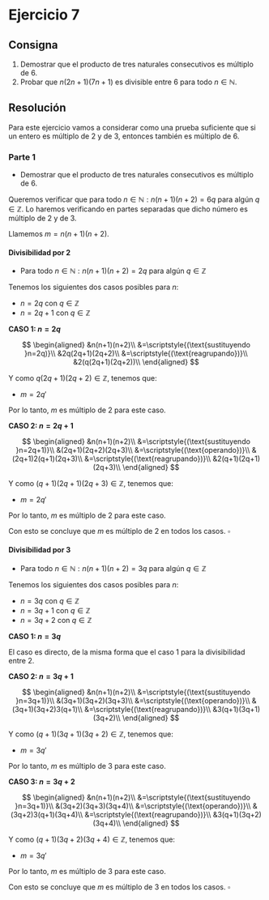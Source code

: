 # Ejercicio 7

## Consigna

1. Demostrar que el producto de tres naturales consecutivos es múltiplo de 6.
2. Probar que $n(2n + 1)(7n + 1)$ es divisible entre 6 para todo $n \in \mathbb{N}$.

## Resolución

Para este ejercicio vamos a considerar como una prueba suficiente que si un entero es múltiplo de 2 y de 3, entonces también es múltiplo de 6.

### Parte 1

- Demostrar que el producto de tres naturales consecutivos es múltiplo de 6.

Queremos verificar que para todo $n\in\mathbb{N}: n(n+1)(n+2)=6q$ para algún $q\in\mathbb{Z}$. Lo haremos verificando en partes separadas que dicho número es múltiplo de 2 y de 3.

Llamemos $m=n(n+1)(n+2)$.

#### Divisibilidad por 2

- Para todo $n\in\mathbb{N}: n(n+1)(n+2)=2q$ para algún $q\in\mathbb{Z}$

Tenemos los siguientes dos casos posibles para $n$:

- $n=2q$ con $q\in\mathbb{Z}$
- $n=2q+1$ con $q\in\mathbb{Z}$

**CASO 1: $n=2q$**

$$
\begin{aligned}
&n(n+1)(n+2)\\
&=\scriptstyle{(\text{sustituyendo }n=2q)}\\
&2q(2q+1)(2q+2)\\
&=\scriptstyle{(\text{reagrupando})}\\
&2(q(2q+1)(2q+2))\\
\end{aligned}
$$

Y como $q(2q+1)(2q+2)\in\mathbb{Z}$, tenemos que:

- $m=2q'$

Por lo tanto, $m$ es múltiplo de 2 para este caso.

**CASO 2: $n=2q+1$**

$$
\begin{aligned}
&n(n+1)(n+2)\\
&=\scriptstyle{(\text{sustituyendo }n=2q+1)}\\
&(2q+1)(2q+2)(2q+3)\\
&=\scriptstyle{(\text{operando})}\\
&(2q+1)2(q+1)(2q+3)\\
&=\scriptstyle{(\text{reagrupando})}\\
&2(q+1)(2q+1)(2q+3)\\
\end{aligned}
$$

Y como $(q+1)(2q+1)(2q+3)\in\mathbb{Z}$, tenemos que:

- $m=2q'$

Por lo tanto, $m$ es múltiplo de 2 para este caso.

Con esto se concluye que $m$ es múltiplo de 2 en todos los casos. $\square$

#### Divisibilidad por 3

- Para todo $n\in\mathbb{N}: n(n+1)(n+2)=3q$ para algún $q\in\mathbb{Z}$

Tenemos los siguientes dos casos posibles para $n$:

- $n=3q$ con $q\in\mathbb{Z}$
- $n=3q+1$ con $q\in\mathbb{Z}$
- $n=3q+2$ con $q\in\mathbb{Z}$

**CASO 1: $n=3q$**

El caso es directo, de la misma forma que el caso 1 para la divisibilidad entre 2.

**CASO 2: $n=3q+1$**

$$
\begin{aligned}
&n(n+1)(n+2)\\
&=\scriptstyle{(\text{sustituyendo }n=3q+1)}\\
&(3q+1)(3q+2)(3q+3)\\
&=\scriptstyle{(\text{operando})}\\
&(3q+1)(3q+2)3(q+1)\\
&=\scriptstyle{(\text{reagrupando})}\\
&3(q+1)(3q+1)(3q+2)\\
\end{aligned}
$$

Y como $(q+1)(3q+1)(3q+2)\in\mathbb{Z}$, tenemos que:

- $m=3q'$

Por lo tanto, $m$ es múltiplo de 3 para este caso.

**CASO 3: $n=3q+2$**

$$
\begin{aligned}
&n(n+1)(n+2)\\
&=\scriptstyle{(\text{sustituyendo }n=3q+1)}\\
&(3q+2)(3q+3)(3q+4)\\
&=\scriptstyle{(\text{operando})}\\
&(3q+2)3(q+1)(3q+4)\\
&=\scriptstyle{(\text{reagrupando})}\\
&3(q+1)(3q+2)(3q+4)\\
\end{aligned}
$$

Y como $(q+1)(3q+2)(3q+4)\in\mathbb{Z}$, tenemos que:

- $m=3q'$

Por lo tanto, $m$ es múltiplo de 3 para este caso.

Con esto se concluye que $m$ es múltiplo de 3 en todos los casos. $\square$